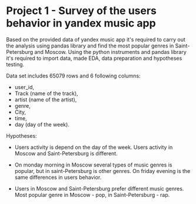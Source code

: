# Project 1  - Survey of the users behavior in yandex music app

Based on the provided data of yandex music app it's required to carry out the analysis using pandas library and find the most popular genres in Saint-Petersburg and Moscow. Using the python instruments and pandas library it's required to import data, made EDA, data preparation and hypotheses testing. 

Data set includes 65079 rows and  6 following columns: 
- user_id, 
- Track (name of the track),
- artist (name of the artist),
- genre,
- City,
- time,
- day (day of the week).

Hypotheses:
* Users activity is depend on the day of the week. Users activity in Moscow and Saint-Petersburg is different.

* On monday morning in Moscow several types of music genres is popular, but in saint-Petersburg is other genres. On friday evening is the same differences in users behavior.


* Users in Moscow and Saint-Petersburg prefer different music genres. Most popular genre in Moscow - pop, in Saint-Petersburg - rap.